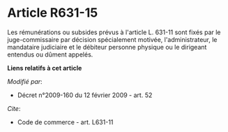 # Article R631-15

Les rémunérations ou subsides prévus à l'article L. 631-11 sont fixés par le juge-commissaire par décision spécialement
motivée, l'administrateur, le mandataire judiciaire et le débiteur personne physique ou le dirigeant entendus ou dûment
appelés.

**Liens relatifs à cet article**

_Modifié par_:

  - Décret n°2009-160 du 12 février 2009 - art. 52

_Cite_:

  - Code de commerce - art. L631-11
